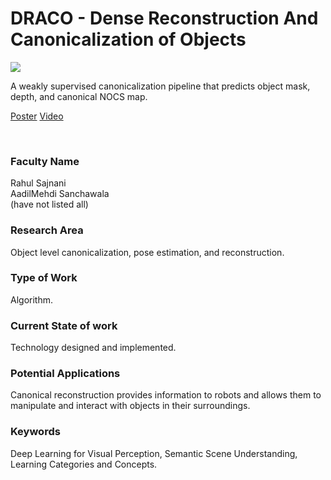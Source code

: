 # DRACO - Dense Reconstruction And Canonicalization of Objects

![](https://i.imgur.com/3CrCkQr.png)

A weakly supervised canonicalization pipeline that predicts object mask, depth, and canonical NOCS map.

[Poster](03.%20DRACO%20-%20Dense%20Reconstruction%20And%20Canonicalization%20of%20Objects.pdf)
[Video](https://youtu.be/SafuEpblmtI)

<br>


### Faculty Name

Rahul Sajnani<br>
AadilMehdi Sanchawala<br>
(have not listed all)


### Research Area

Object level canonicalization, pose estimation, and reconstruction.


### Type of Work

Algorithm.


### Current State of work

Technology designed and implemented.


### Potential Applications

Canonical reconstruction provides information to robots and allows them to manipulate and interact with objects in their surroundings.


### Keywords

Deep Learning for Visual Perception, Semantic Scene Understanding, Learning Categories and Concepts.
